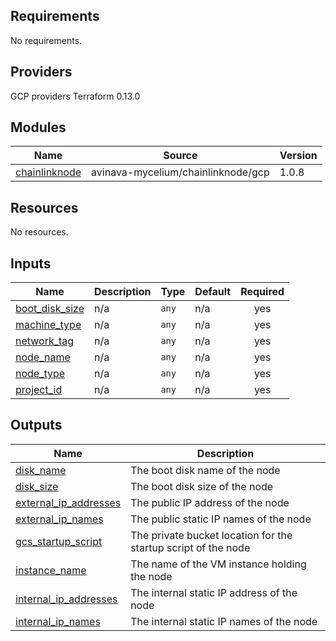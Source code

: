 <!-- BEGIN_TF_DOCS -->
## Requirements

No requirements.

## Providers

GCP providers
Terraform 0.13.0

## Modules

| Name | Source | Version |
|------|--------|---------|
| <a name="module_chainlinknode"></a> [chainlinknode](#module\_chainlinknode) | avinava-mycelium/chainlinknode/gcp | 1.0.8 |

## Resources

No resources.

## Inputs

| Name | Description | Type | Default | Required |
|------|-------------|------|---------|:--------:|
| <a name="input_boot_disk_size"></a> [boot\_disk\_size](#input\_boot\_disk\_size) | n/a | `any` | n/a | yes |
| <a name="input_machine_type"></a> [machine\_type](#input\_machine\_type) | n/a | `any` | n/a | yes |
| <a name="input_network_tag"></a> [network\_tag](#input\_network\_tag) | n/a | `any` | n/a | yes |
| <a name="input_node_name"></a> [node\_name](#input\_node\_name) | n/a | `any` | n/a | yes |
| <a name="input_node_type"></a> [node\_type](#input\_node\_type) | n/a | `any` | n/a | yes |
| <a name="input_project_id"></a> [project\_id](#input\_project\_id) | n/a | `any` | n/a | yes |

## Outputs

| Name | Description |
|------|-------------|
| <a name="output_disk_name"></a> [disk\_name](#output\_disk\_name) | The boot disk name of the node |
| <a name="output_disk_size"></a> [disk\_size](#output\_disk\_size) | The boot disk size of the node |
| <a name="output_external_ip_addresses"></a> [external\_ip\_addresses](#output\_external\_ip\_addresses) | The public IP address of the node |
| <a name="output_external_ip_names"></a> [external\_ip\_names](#output\_external\_ip\_names) | The public static IP names of the node |
| <a name="output_gcs_startup_script"></a> [gcs\_startup\_script](#output\_gcs\_startup\_script) | The private bucket location for the startup script of the node |
| <a name="output_instance_name"></a> [instance\_name](#output\_instance\_name) | The name of the VM instance holding the node |
| <a name="output_internal_ip_addresses"></a> [internal\_ip\_addresses](#output\_internal\_ip\_addresses) | The internal static IP address of the node |
| <a name="output_internal_ip_names"></a> [internal\_ip\_names](#output\_internal\_ip\_names) | The internal static IP names of the node |
<!-- END_TF_DOCS -->